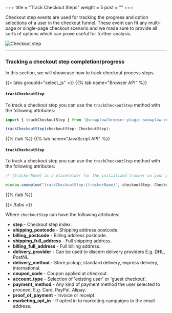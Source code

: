 +++
title = "Track Checkout Steps"
weight = 5
post = ""
+++

Checkout step events are used for tracking the progress and option selections of a user in the checkout funnel. These event can fit any multi-page or single-page checkout scenario and we made sure to provide all sorts of options which can prove useful for further analysis.

![Checkout step](../images/checkout.png)

---

### Tracking a checkout step completion/progress

In this section, we will showcase how to track checkout process steps.

{{< tabs groupId="select_js" >}}
{{% tab name="Browser API" %}}

#### `trackCheckoutStep`

To track a checkout step you can use the `trackCheckoutStep` method with the following attributes:

```ts
import { trackCheckoutStep } from '@snowplow/browser-plugin-snowplow-ecommerce';

trackCheckoutStep(checkoutStep: CheckoutStep);
```

{{% /tab %}}
{{% tab name="JavaScript API" %}}

#### `trackCheckoutStep`

To track a checkout step you can use the `trackCheckoutStep` method with the following attributes:

```ts
/* {trackerName} is a placeholder for the initialized tracker on your page.  */

window.snowplow("trackCheckoutStep:{trackerName}", checkoutStep: CheckoutStep);
```

{{% /tab %}}

{{< /tabs >}}

Where `checkoutStep` can have the following attributes:

- **step** - Checkout step index.
- **shipping_postcode** - Shipping address postcode.
- **billing_postcode** - Billing address postcode.
- **shipping_full_address** - Full shipping address.
- **billing_full_address** - Full billing address.
- **delivery_provider** - Can be used to discern delivery providers E.g. DHL, PostNL.
- **delivery_method** - Store pickup, standard delivery, express delivery, international.
- **coupon_code** - Coupon applied at checkout.
- **account_type** - Selection of 'existing user' or 'guest checkout'.
- **payment_method** - Any kind of payment method the user selected to proceed. E.g. Card, PayPal, Alipay.
- **proof_of_payment** - Invoice or receipt.
- **marketing_opt_in** - If opted in to marketing campaigns to the email address.
